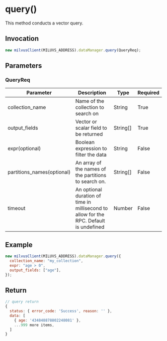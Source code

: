 # query()

This method conducts a vector query.

## Invocation

```javascript
new milvusClient(MILUVS_ADDRESS).dataManager.query(QueryReq);
```

## Parameters

### QueryReq

| Parameter                  | Description                                                                            | Type     | Required |
| -------------------------- | -------------------------------------------------------------------------------------- | -------- | -------- |
| collection_name            | Name of the collection to search on                                                    | String   | True     |
| output_fields              | Vector or scalar field to be returned                                                  | String[] | True     |
| expr(optional)             | Boolean expression to filter the data                                                  | String   | False    |
| partitions_names(optional) | An array of the names of the partitions to search on.                                  | String[] | False    |
| timeout                    | An optional duration of time in millisecond to allow for the RPC. Default is undefined | Number   | False    |

## Example

```javascript
new milvusClient(MILUVS_ADDRESS).dataManager.query({
  collection_name: "my_collection",
  expr: "age > 0",
  output_fields: ["age"],
});
```

## Return

```javascript
// query return
{
  status: { error_code: 'Success', reason: '' },
  data: [
    { age: '434848878802248081' },
    ...999 more items,
  ]
}
```
